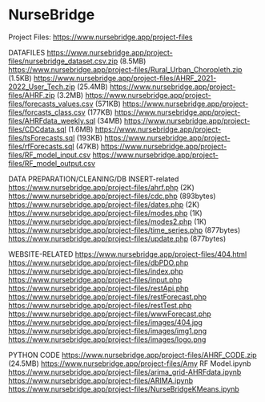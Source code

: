 # NurseBridge

Project Files:
https://www.nursebridge.app/project-files

DATAFILES
https://www.nursebridge.app/project-files/nursebridge_dataset.csv.zip (8.5MB)
https://www.nursebridge.app/project-files/Rural_Urban_Choropleth.zip (1.5KB)
https://www.nursebridge.app/project-files/AHRF_2021-2022_User_Tech.zip (25.4MB)
https://www.nursebridge.app/project-files/AHRF.zip (3.2MB)
https://www.nursebridge.app/project-files/forecasts_values.csv (571KB)
https://www.nursebridge.app/project-files/forcasts_class.csv (177KB)
https://www.nursebridge.app/project-files/AHRFdata_weekly.sql (34MB)
https://www.nursebridge.app/project-files/CDCdata.sql (1.6MB)
https://www.nursebridge.app/project-files/tsForecasts.sql (193KB)
https://www.nursebridge.app/project-files/rfForecasts.sql (47KB)
https://www.nursebridge.app/project-files/RF_model_input.csv
https://www.nursebridge.app/project-files/RF_model_output.csv

DATA PREPARATION/CLEANING/DB INSERT-related
https://www.nursebridge.app/project-files/ahrf.php (2K)
https://www.nursebridge.app/project-files/cdc.php (893bytes)
https://www.nursebridge.app/project-files/dates.php (2K)
https://www.nursebridge.app/project-files/modes.php (1K)
https://www.nursebridge.app/project-files/modes2.php (1K)
https://www.nursebridge.app/project-files/time_series.php (877bytes)
https://www.nursebridge.app/project-files/update.php (877bytes)

WEBSITE-RELATED
https://www.nursebridge.app/project-files/404.html
https://www.nursebridge.app/project-files/dbPDO.php
https://www.nursebridge.app/project-files/index.php
https://www.nursebridge.app/project-files/input.php
https://www.nursebridge.app/project-files/restApi.php
https://www.nursebridge.app/project-files/restForecast.php
https://www.nursebridge.app/project-files/restTest.php
https://www.nursebridge.app/project-files/wwwForecast.php
https://www.nursebridge.app/project-files/images/404.jpg
https://www.nursebridge.app/project-files/images/img1.png
https://www.nursebridge.app/project-files/images/logo.png

PYTHON CODE
https://www.nursebridge.app/project-files/AHRF_CODE.zip (24.5MB)
https://www.nursebridge.app/project-files/Amy RF Model.ipynb
https://www.nursebridge.app/project-files/arima_grid-AHRFdata.ipynb
https://www.nursebridge.app/project-files/ARIMA.ipynb
https://www.nursebridge.app/project-files/NurseBridgeKMeans.ipynb

